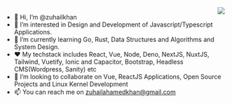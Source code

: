 <a href="https://youtu.be/dQw4w9WgXcQ">
<img align="right" src="https://github-readme-stats.vercel.app/api/top-langs/?username=zuhailkhan&count_private=true&hide=HTML,Less,CSS&hide_progress=true&langs_count=10" />
</a>

- 👋 Hi, I’m @zuhailkhan
- 👀 I’m interested in Design and Development of Javascript/Typescript Applications.
- 🌱 I’m currently learning Go, Rust, Data Structures and Algorithms and System Design.
- ❤️ My techstack includes React, Vue, Node, Deno, NextJS, NuxtJS, Tailwind, Vuetify, Ionic and Capacitor, Bootstrap, Headless CMS(Wordpress, Sanity) etc
- 💞️ I’m looking to collaborate on Vue, ReactJS Applications, Open Source Projects and Linux Kernel Development
- 📫 You can reach me on zuhailahamedkhan@gmail.com

<!---
zuhailkhan/zuhailkhan is a ✨ special ✨ repository because its `README.md` (this file) appears on your GitHub profile.
You can click the Preview link to take a look at your changes.
--->
